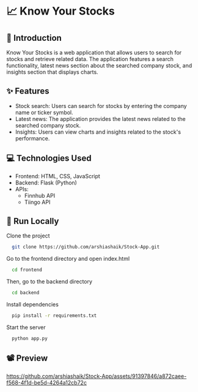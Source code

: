 # 📈 Know Your Stocks

## 🚀 Introduction
Know Your Stocks is a web application that allows users to search for stocks and retrieve related data. The application features a search functionality, latest news section about the searched company stock, and insights section that displays charts.

## ✨ Features
- Stock search: Users can search for stocks by entering the company name or ticker symbol.
- Latest news: The application provides the latest news related to the searched company stock.
- Insights: Users can view charts and insights related to the stock's performance.

## 💻 Technologies Used
- Frontend: HTML, CSS, JavaScript
- Backend: Flask (Python)
- APIs:
  - Finnhub API
  - Tiingo API

## 🔧 Run Locally

Clone the project

```bash
  git clone https://github.com/arshiashaik/Stock-App.git
```

Go to the frontend directory and open index.html
```bash
  cd frontend
```

Then, go to the backend directory
```bash
  cd backend
```
Install dependencies

```bash
  pip install -r requirements.txt
```

Start the server

```bash
  python app.py
```
## 📽️ Preview


https://github.com/arshiashaik/Stock-App/assets/91397846/a872caee-f568-4f1d-be5d-4264a12cb72c



